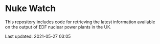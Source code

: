 # Nuke Watch

This repository includes code for retrieving the latest information available on the output of EDF nuclear power plants in the UK.

Last updated: 2021-05-27 03:05